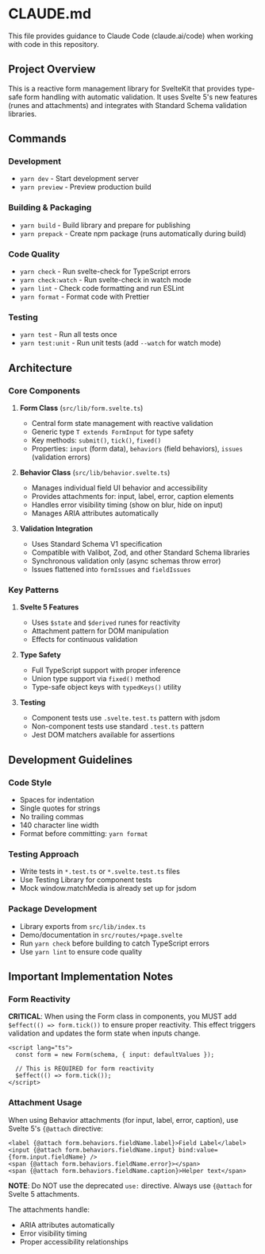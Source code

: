 # CLAUDE.md

This file provides guidance to Claude Code (claude.ai/code) when working with code in this repository.

## Project Overview

This is a reactive form management library for SvelteKit that provides type-safe form handling with automatic validation. It uses Svelte 5's new features (runes and attachments) and integrates with Standard Schema validation libraries.

## Commands

### Development

- `yarn dev` - Start development server
- `yarn preview` - Preview production build

### Building & Packaging

- `yarn build` - Build library and prepare for publishing
- `yarn prepack` - Create npm package (runs automatically during build)

### Code Quality

- `yarn check` - Run svelte-check for TypeScript errors
- `yarn check:watch` - Run svelte-check in watch mode
- `yarn lint` - Check code formatting and run ESLint
- `yarn format` - Format code with Prettier

### Testing

- `yarn test` - Run all tests once
- `yarn test:unit` - Run unit tests (add `--watch` for watch mode)

## Architecture

### Core Components

1. **Form Class** (`src/lib/form.svelte.ts`)

   - Central form state management with reactive validation
   - Generic type `T extends FormInput` for type safety
   - Key methods: `submit()`, `tick()`, `fixed()`
   - Properties: `input` (form data), `behaviors` (field behaviors), `issues` (validation errors)

2. **Behavior Class** (`src/lib/behavior.svelte.ts`)

   - Manages individual field UI behavior and accessibility
   - Provides attachments for: input, label, error, caption elements
   - Handles error visibility timing (show on blur, hide on input)
   - Manages ARIA attributes automatically

3. **Validation Integration**
   - Uses Standard Schema V1 specification
   - Compatible with Valibot, Zod, and other Standard Schema libraries
   - Synchronous validation only (async schemas throw error)
   - Issues flattened into `formIssues` and `fieldIssues`

### Key Patterns

1. **Svelte 5 Features**

   - Uses `$state` and `$derived` runes for reactivity
   - Attachment pattern for DOM manipulation
   - Effects for continuous validation

2. **Type Safety**

   - Full TypeScript support with proper inference
   - Union type support via `fixed()` method
   - Type-safe object keys with `typedKeys()` utility

3. **Testing**
   - Component tests use `.svelte.test.ts` pattern with jsdom
   - Non-component tests use standard `.test.ts` pattern
   - Jest DOM matchers available for assertions

## Development Guidelines

### Code Style

- Spaces for indentation
- Single quotes for strings
- No trailing commas
- 140 character line width
- Format before committing: `yarn format`

### Testing Approach

- Write tests in `*.test.ts` or `*.svelte.test.ts` files
- Use Testing Library for component tests
- Mock window.matchMedia is already set up for jsdom

### Package Development

- Library exports from `src/lib/index.ts`
- Demo/documentation in `src/routes/+page.svelte`
- Run `yarn check` before building to catch TypeScript errors
- Use `yarn lint` to ensure code quality

## Important Implementation Notes

### Form Reactivity

**CRITICAL**: When using the Form class in components, you MUST add `$effect(() => form.tick())` to ensure proper reactivity. This effect triggers validation and updates the form state when inputs change.

```svelte
<script lang="ts">
  const form = new Form(schema, { input: defaultValues });
  
  // This is REQUIRED for form reactivity
  $effect(() => form.tick());
</script>
```

### Attachment Usage

When using Behavior attachments (for input, label, error, caption), use Svelte 5's `{@attach` directive:

```svelte
<label {@attach form.behaviors.fieldName.label}>Field Label</label>
<input {@attach form.behaviors.fieldName.input} bind:value={form.input.fieldName} />
<span {@attach form.behaviors.fieldName.error}></span>
<span {@attach form.behaviors.fieldName.caption}>Helper text</span>
```

**NOTE**: Do NOT use the deprecated `use:` directive. Always use `{@attach` for Svelte 5 attachments.

The attachments handle:
- ARIA attributes automatically
- Error visibility timing
- Proper accessibility relationships
